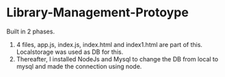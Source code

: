 # Library-Management-Protoype
Built in 2 phases.
1. 4 files, app.js, index.js, index.html and index1.html are part of this. Localstorage was used as DB for this.
2. Thereafter, I installed NodeJs and Mysql to change the DB from local to mysql and made the connection using node.
